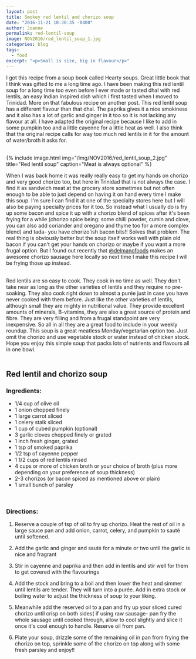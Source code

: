 ```yaml
---
layout: post
title: Smokey red lentil and chorizo soup
date: "2016-11-21 10:30:35 -0400"
author: Joanne
permalink: red-lentil-soup
image: NOV2016/red_lentil_soup_1.jpg
categories: blog
tags:
  - food
excerpt: "<p>Small is size, big in flavour</p>"
---
```


I got this recipe from a soup book called Hearty soups. Great little book that I think was gifted to me a long time ago. I have been making this red lentil soup for a long time too even before I ever made or tasted dhal with red lentils, an easy Indian inspired dish which i first tasted when I moved to Trinidad. More on that fabulous recipe on another post.  This red lentil soup has a different flavour than that dhal.  The paprika gives it a nice smokiness and it also has a lot of garlic and ginger in it too so it is not lacking any flavour at all. I have adapted the original recipe because I like to add in some  pumpkin too and a little cayenne for a little heat as well.  I also think that the original recipe calls for way too much red lentils in it for the amount of water/broth it asks for.  
<br>

{% include image.html
            img="/img/NOV2016/red_lentil_soup_2.jpg"
            title="Red lentil soup"
            caption="Meat is always optional" %}

When I was back home it was really really easy to get my hands on chorizo and very good chorizo too, but here in Trinidad that is not always the case.  I find it as sandwich meat at the grocery store sometimes but not often enough to be able to just depend on having it on hand every time I make this soup.  I'm sure I can find it at one of the specialty stores here but I will also be paying specialty prices for it too. So instead what I usually do is fry up some bacon and spice it up with a chorizo blend of spices after it's been frying for a while (chorizo spice being: some chilli powder, cumin and clove, you can also add coriander and oregano and thyme too for a more complex blend) and tada- you have chorizo'ish bacon bits!! Solves that problem.  The real thing is obviously better but the soup itself works well with plain old bacon if you can't get your hands on chorizo or maybe if you want a more frugal option.  But I found out recently that [@delmanofoods](https://www.instagram.com/delmanofood) makes an awesome chorizo sausage here locally so next time I make this recipe I will be frying those up instead.
<br><br>

Red lentils are so easy to cook.  They cook in no time as well. They don't take near as long as the other varieties of lentils and they require no pre-soaking. They also cook right down to almost a purée just in case you have never cooked with them before.  Just like the other varieties of lentils, although small they are mighty in nutritional value.  They provide excellent amounts of minerals, B-vitamins, they are also a great source of protein and fibre.  They are very filling and from a frugal standpoint are very inexpensive. So all in all they are a great food to include in your weekly roundup. This soup is a great meatless Monday/vegetarian option too. Just omit the chorizo and use vegetable stock or water instead of chicken stock. Hope you enjoy this simple soup that packs lots of nutrients and flavours all in one bowl.
<br><br>

## Red lentil and chorizo soup

### Ingredients:

* 1/4 cup of olive oil
* 1 onion chopped finely
* 1 large carrot sliced
* 1 celery stalk sliced
* 1 cup of cubed pumpkin (optional)
* 3 garlic cloves chopped finely or grated
* 1 inch fresh ginger, grated
* 1 tsp of smoked paprika
* 1/2 tsp of cayenne pepper
* 1 1/2 cups of red lentils rinsed
* 4 cups or more of chicken broth or your choice of broth (plus more depending on your preference of soup thickness)
* 2-3 chorizos (or bacon spiced as mentioned above or plain)
* 1 small bunch of parsley
<br>

### Directions:

1. Reserve a couple of tsp of oil to fry up chorizo. Heat the rest of oil in a large sauce pan and add onion, carrot, celery, and pumpkin to sauté until softened.

1. Add the garlic and ginger and sauté for a minute or two until the garlic is nice and fragrant

1. Stir in cayenne and paprika and then add in lentils and stir well for them to get covered with the flavourings   

1. Add the stock and bring to a boil and then lower the heat and simmer until lentils are tender. They will turn into a purée.  Add in extra stock or boiling water to adjust the thickness of soup to your liking.  

1. Meanwhile add the reserved oil to a pan and fry up your sliced cured chorizo until crisp on both sides( if using raw sausage- pan fry the whole sausage until cooked through, allow to cool slightly and slice it once it's cool enough to handle. Reserve oil from pan.

1. Plate your soup, drizzle some of the remaining oil in pan from frying the chorizo on top, sprinkle some of the chorizo on top along with some fresh parsley and enjoy!!  
